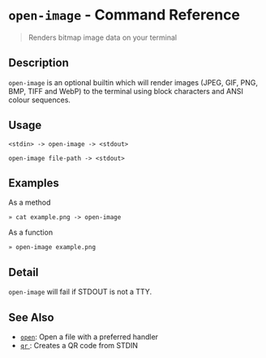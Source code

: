 # `open-image`  - Command Reference

> Renders bitmap image data on your terminal

## Description

`open-image` is an optional builtin which will render images (JPEG, GIF,
PNG, BMP, TIFF and WebP) to the terminal using block characters and ANSI
colour sequences.

## Usage

    <stdin> -> open-image -> <stdout>
    
    open-image file-path -> <stdout>

## Examples

As a method

    » cat example.png -> open-image
    
As a function

    » open-image example.png

## Detail

`open-image` will fail if STDOUT is not a TTY.

## See Also

* [`open`](../commands/open.md):
  Open a file with a preferred handler
* [`qr` ](../optional/qr.md):
  Creates a QR code from STDIN